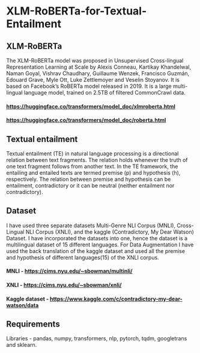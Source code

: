 # XLM-RoBERTa-for-Textual-Entailment

## XLM-RoBERTa
The XLM-RoBERTa model was proposed in Unsupervised Cross-lingual Representation Learning at Scale by Alexis Conneau, Kartikay Khandelwal, Naman Goyal, Vishrav Chaudhary, Guillaume Wenzek, Francisco Guzmán, Edouard Grave, Myle Ott, Luke Zettlemoyer and Veselin Stoyanov. It is based on Facebook’s RoBERTa model released in 2019. It is a large multi-lingual language model, trained on 2.5TB of filtered CommonCrawl data.

#### https://huggingface.co/transformers/model_doc/xlmroberta.html
#### https://huggingface.co/transformers/model_doc/roberta.html

## Textual entailment
Textual entailment (TE) in natural language processing is a directional relation between text fragments. The relation holds whenever the truth of one text fragment follows from another text. In the TE framework, the entailing and entailed texts are termed premise (p) and hypothesis (h), respectively. The relation between premise and hypothesis can be entailment, contradictory or it can be neutral (neither entailment nor contradictory).

## Dataset
I have used three separate datasets Multi-Genre NLI Corpus (MNLI), Cross-Lingual NLI Corpus (XNLI), and the kaggle (Contradictory, My Dear Watson) Dataset. I have incorporated the datasets into one, hence the dataset is a multilingual dataset of 15 different languages. For Data Augmentation I have used the back translation of the kaggle dataset and used all the premise and hypothesis of different languages(15) of the XNLI corpus.

#### MNLI - https://cims.nyu.edu/~sbowman/multinli/
#### XNLI - https://cims.nyu.edu/~sbowman/xnli/
#### Kaggle dataset - https://www.kaggle.com/c/contradictory-my-dear-watson/data

## Requirements

Libraries - pandas, numpy, transformers, nlp, pytorch, tqdm, googletrans and sklearn.



